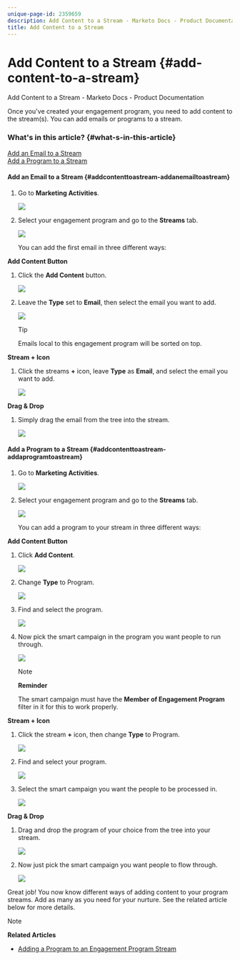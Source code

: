 ```yaml
---
unique-page-id: 2359659
description: Add Content to a Stream - Marketo Docs - Product Documentation
title: Add Content to a Stream
---
```


# Add Content to a Stream {#add-content-to-a-stream}

Add Content to a Stream - Marketo Docs - Product Documentation

Once you've created your engagement program, you need to add content to the stream(s). You can add emails or programs to a stream.

### What's in this article? {#what-s-in-this-article}

[Add an Email to a Stream](#addcontenttoastream-addanemailtoastream)  
[Add a Program to a Stream](#addcontenttoastream-addaprogramtoastream)

#### Add an Email to a Stream {#addcontenttoastream-addanemailtoastream}

1. Go to **Marketing Activities**.

   ![](assets/login-marketing-activities-1.png)

1. Select your engagement program and go to the **Streams** tab.

   ![](assets/streamstab.jpg)

   You can add the first email in three different ways:

**Add Content Button**

1. Click the **Add Content** button.

   ![](assets/addcontentbutton.jpg)

1. Leave the **Type** set to **Email**, then select the email you want to add.

   ![](assets/image2014-9-15-15-3a44-3a58.png)

   >[!TIP]
   >
   >Emails local to this engagement program will be sorted on top.

**Stream + Icon**

1. Click the streams **+** icon, leave **Type** as **Email**, and select the email you want to add.

   ![](assets/image2014-9-15-15-3a45-3a25.png)

**Drag & Drop**

1. Simply drag the email from the tree into the stream.

   ![](assets/dragstreamcontent.jpg)

#### Add a Program to a Stream {#addcontenttoastream-addaprogramtoastream}

1. Go to **Marketing Activities**.

   ![](assets/login-marketing-activities-1.png)

1. Select your engagement program and go to the **Streams** tab.

   ![](assets/streamstab.jpg)

   You can add a program to your stream in three different ways:

**Add Content Button**

1. Click **Add Content**.

   ![](assets/image2014-9-15-15-3a45-3a51.png)

1. Change **Type** to Program.

   ![](assets/image2014-9-15-15-3a46-3a0.png)

1. Find and select the program.

   ![](assets/image2014-9-15-15-3a46-3a11.png)

1. Now pick the smart campaign in the program you want people to run through.

   ![](assets/image2014-9-15-15-3a46-3a17.png)

   >[!NOTE]
   >
   >**Reminder**
   >
   >
   >The smart campaign must have the **Member of Engagement Program** filter in it for this to work properly.

**Stream + Icon**

1. Click the stream **+** icon, then change **Type** to Program.

   ![](assets/image2014-9-15-15-3a46-3a43.png)

1. Find and select your program.

   ![](assets/image2014-9-15-15-3a46-3a49.png)

1. Select the smart campaign you want the people to be processed in.

   ![](assets/image2014-9-15-15-3a46-3a54.png)

**Drag & Drop**

1. Drag and drop the program of your choice from the tree into your stream.

   ![](assets/streamcadence.jpg)

1. Now just pick the smart campaign you want people to flow through.

   ![](assets/image2014-9-15-15-3a47-3a8.png)

Great job! You now know different ways of adding content to your program streams. Add as many as you need for your nurture. See the related article below for more details.

>[!NOTE]
>
>**Related Articles**
>
>* [Adding a Program to an Engagement Program Stream](adding-a-program-to-an-engagement-program-stream.md)
>

